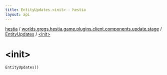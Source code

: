 ```yaml
---
title: EntityUpdates.<init> - hestia
layout: api
---
```


<div class='api-docs-breadcrumbs'><a href="../../index.html">hestia</a> / <a href="../index.html">worlds.gregs.hestia.game.plugins.client.components.update.stage</a> / <a href="index.html">EntityUpdates</a> / <a href="./-init-.html">&lt;init&gt;</a></div>

# &lt;init&gt;

<div class="signature"><code><span class="identifier">EntityUpdates</span><span class="symbol">(</span><span class="symbol">)</span></code></div>
